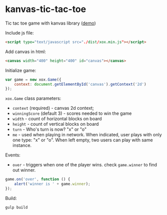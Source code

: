 # kanvas-tic-tac-toe
Tic tac toe game with kanvas library ([demo](http://karaxuna.github.io/kanvas-tic-tac-toe/))

Include js file:

```html
<script type="text/javascript src="./dist/xox.min.js"></script>
```
    
Add canvas in html:

```html
<canvas width="400" height="400" id="canvas"></canvas>
```
    
Initialize game:

```javascript
var game = new xox.Game({
    context: document.getElementById('canvas').getContext('2d')
});
```
    
`xox.Game` class parameters:

* `context` (required) - canvas 2d context;
* `winningScore` (default 3) - scores needed to win the game
* `width` - count of horizontal blocks on board
* `height` - count of vertical blocks on board
* `turn` - Who's turn is now? "x" or "o"
* `me` - used when playing in network. When indicated, user plays with only one type: "x" or "o". When left empty, two users can play with same instance.
 
Events:

* `over` - triggers when one of the player wins. check `game.winner` to find out winner.

```javascript
game.on('over', function () {
    alert('winner is ' + game.winner);
});
```

Build:

    gulp build
